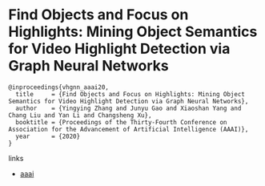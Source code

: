 # Find Objects and Focus on Highlights: Mining Object Semantics for Video Highlight Detection via Graph Neural Networks

```
@inproceedings{vhgnn_aaai20,
  title     = {Find Objects and Focus on Highlights: Mining Object Semantics for Video Highlight Detection via Graph Neural Networks},
  author    = {Yingying Zhang and Junyu Gao and Xiaoshan Yang and Chang Liu and Yan Li and Changsheng Xu},
  booktitle = {Proceedings of the Thirty-Fourth Conference on Association for the Advancement of Artificial Intelligence (AAAI)},
  year      = {2020}
}
```

links
- [aaai](https://aaai.org/Papers/AAAI/2020GB/AAAI-ZhangY.2254.pdf)
